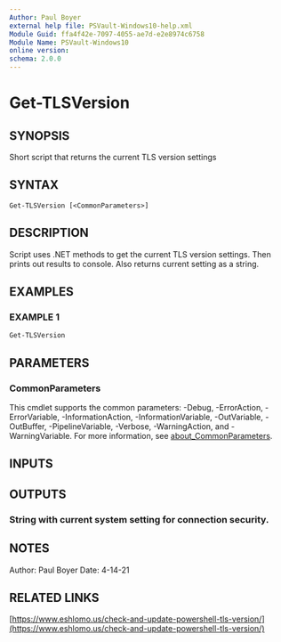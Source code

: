 ```yaml
---
Author: Paul Boyer
external help file: PSVault-Windows10-help.xml
Module Guid: ffa4f42e-7097-4055-ae7d-e2e8974c6758
Module Name: PSVault-Windows10
online version:
schema: 2.0.0
---
```


# Get-TLSVersion

## SYNOPSIS
Short script that returns the current TLS version settings

## SYNTAX

```
Get-TLSVersion [<CommonParameters>]
```

## DESCRIPTION
Script uses .NET methods to get the current TLS version settings.
Then prints out results to console.
Also returns current setting as a string.

## EXAMPLES

### EXAMPLE 1
```
Get-TLSVersion
```

## PARAMETERS

### CommonParameters
This cmdlet supports the common parameters: -Debug, -ErrorAction, -ErrorVariable, -InformationAction, -InformationVariable, -OutVariable, -OutBuffer, -PipelineVariable, -Verbose, -WarningAction, and -WarningVariable. For more information, see [about_CommonParameters](http://go.microsoft.com/fwlink/?LinkID=113216).

## INPUTS

## OUTPUTS

### String with current system setting for connection security.
## NOTES
Author: Paul Boyer
Date: 4-14-21

## RELATED LINKS

[https://www.eshlomo.us/check-and-update-powershell-tls-version/](https://www.eshlomo.us/check-and-update-powershell-tls-version/)

